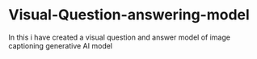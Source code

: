 # Visual-Question-answering-model
In this i have created a visual question and answer model of image captioning generative AI model
